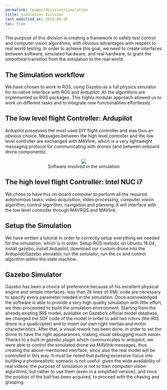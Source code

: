 ```yaml
---
permalink: /pages/division/simulation
title: Simulation division
last_modified_at: 2019-09-26
toc: true
---
```


The  purpose of this division is creating a framework to safely test control and
computer vision algorithms, with obvious advantages with respect to real world testing. In order to achieve this goal, we need to create interfaces between software, simulated hardware, and real hardware, to grant the smoothest transition from the simulation to the real world.

## The Simulation workflow
We have chosen to work in ROS, using Gazebo as a full physics simulator for its native interface with ROS and Ardupilot. All the algorithms are implemented as ROS packages. This highly modular approach allowed us to work on different tasks and to integrate new functionalities effortlessly.

## The low level flight Controller: Ardupilot
Ardupilot possesses the most used DIY flight controller and was thus an obvious choice. Messages between the high level controller and the low level controller are exchanged with MAVlink, which is a very lightweight messaging protocol for communicating with drones (and between onboard drone components).

<figure align="center">
	<img src="{{ '/images/division/simulation/Simulationworkflow.png' | relative_url }}">
	<figcaption>
	Software involved in the simulation 
	</figcaption>
</figure>

## The high level flight Controller: Intel NUC i7
We chose to have this on-board computer to perform all the required autonomous tasks:  video acquisition, video processing, computer vision algorithm, control algorithm, navigation and planning. It will interface with the low level controller through MAVROS and MAVlink.

## Setup the Simulation
We have written a tutorial in order to correctly setup everything we needed for the  simulation, which is in order: Setup ROS melodic on Ubuntu 18.04, install gazebo, install Ardupilot, download our custom drone into the Ardupilot/Gazebo simulator, run the simulator, run the cv and control algorithm within the state machine.

## Gazebo Simulator
Gazebo has been a choice of preference because of his excellent physical engine and simple interfaces: less than 2k lines of XML code are necessary to specify every parameter needed in the simulation. Once acknowledged the software is able to provide a very high quality simulation with little effort, we then proceeded to build the simulation environment. Starting from the already existing IRIS model, available on Gazebo’s official model database, we changed the SDF code of the model in order to add two rotors (the IRIS drone is a quadcopter) and to insert our own right inertias and
motor  characteristics. After that, a visual rework has been done, in order to set  the drone to have the right appearances, making visual debugging much easier. Thanks  to a built-in gazebo plugin which communicates to ardupilot, we were able to control the simulated drone via MAVlink messages, thus creating the above-mentioned interface, since also the real model will be controlled in this way.  It must be noted that putting excessive focus into building a photorealistic scenario is not useful: given the wide availability of real videos, the purpose of simulation is not to train
computer-vision  algorithms,  but  rather  to  use  them  (even  in  a  simplified  version), and once the position of the ball has been acquired, to proceed with the chasing and grasping.




